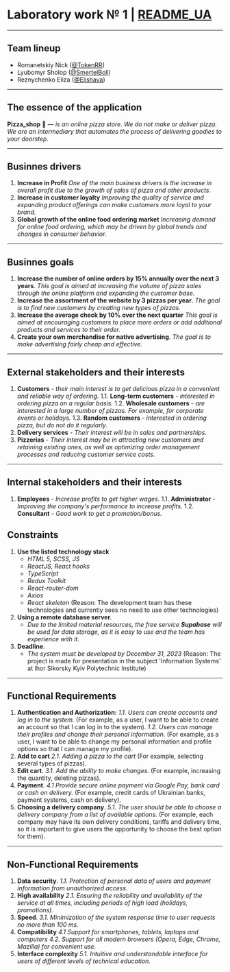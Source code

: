 # Laboratory work № 1   |   [README_UA]()
---
## Team lineup
- Romanetskiy Nick ([@TokenRR](https://github.com/TokenRR))
- Lyubomyr Sholop ([@SmertelBoll](https://github.com/SmertelBoll))
- Reznychenko Eliza ([@Elishava](https://github.com/Elishava))
---
## The essence of the application
__Pizza_shop__ 🍕 — _is an online pizza store. We do not make or deliver pizza. We are an intermediary that automates the process of delivering goodies to your doorstep._
___
## Businnes drivers
1. __Increase in Profit__
    _One of the main business drivers is the increase in overall profit due to the growth of sales of pizza and other products._
2. __Increase in customer loyalty__
    _Improving the quality of service and expanding product offerings can make customers more loyal to your brand._
3. __Global growth of the online food ordering market__
    _Increasing demand for online food ordering, which may be driven by global trends and changes in consumer behavior._
---
## Businnes goals
1. __Increase the number of online orders by 15% annually over the next 3 years__.
    _This goal is aimed at increasing the volume of pizza sales through the online platform and expanding the customer base._
2. __Increase the assortment of the website by 3 pizzas per year__.
    _The goal is to find new customers by creating new types of pizzas._
3. __Increase the average check by 10% over the next quarter__
    _This goal is aimed at encouraging customers to place more orders or add additional products and services to their order._
4. __Create your own merchandise for native advertising__.
    _The goal is to make advertising fairly cheap and effective._
---
## External stakeholders and their interests
1. __Customers__ - _their main interest is to get delicious pizza in a convenient and reliable way of ordering._
    1.1. __Long-term customers__ - _interested in ordering pizza on a regular basis._
    1.2. __Wholesale customers__ - _are interested in a large number of pizzas. For example, for corporate events or holidays._
    1.3. __Random customers__ - _interested in ordering pizza, but do not do it regularly._
2. __Delivery services__ - _Their interest will be in sales and partnerships._
3. __Pizzerias__ - _Their interest may be in attracting new customers and retaining existing ones, as well as optimizing order management processes and reducing customer service costs._
---
## Internal stakeholders and their interests
1. __Employees__ - _Increase profits to get higher wages._
    1.1. __Administrator__ - _Improving the company's performance to increase profits._
    1.2. __Consultant__ - _Good work to get a promotion/bonus._

## Constraints
1. __Use the listed technology stack__
    - _HTML 5, SCSS, JS_
    - _ReactJS, React hooks_
    - _TypeScript_
    - _Redux Toolkit_
    - _React-router-dom_
    - _Axios_
    - _React skeleton_
    (Reason: The development team has these technologies and currently sees no need to use other technologies)
2. __Using a remote database server__.
    - _Due to the limited material resources, the free service **Supabase** will be used for data storage, as it is easy to use and the team has experience with it._
3. __Deadline__.
    - _The system must be developed by December 31, 2023_
    (Reason: The project is made for presentation in the subject 'Information Systems' at Ihor Sikorsky Kyiv Polytechnic Institute)
---
## Functional Requirements
1. __Authentication and Authorization:__
    _1.1. Users can create accounts and log in to the system._
    (For example, as a user, I want to be able to create an account so that I can log in to the system).
    _1.2. Users can manage their profiles and change their personal information._
    (For example, as a user, I want to be able to change my personal information and profile options so that I can manage my profile).
2. __Add to cart__
    _2.1. Adding a pizza to the cart_
    (For example, selecting several types of pizzas).
3. __Edit cart__.
    _3.1. Add the ability to make changes._
    (For example, increasing the quantity, deleting pizzas).
4. __Payment__.
    _4.1 Provide secure online payment via Google Pay, bank card or cash on delivery._
    (For example, credit cards of Ukrainian banks, payment systems, cash on delivery).
5. __Choosing a delivery company__.
    _5.1. The user should be able to choose a delivery company from a list of available options._
    (For example, each company may have its own delivery conditions, tariffs and delivery time, so it is important to give users the opportunity to choose the best option for them).
---
## Non-Functional Requirements
1. __Data security__.
    _1.1. Protection of personal data of users and payment information from unauthorized access._
2. __High availability__ 
    _2.1. Ensuring the reliability and availability of the service at all times, including periods of high load (holidays, promotions)._
3. __Speed__.
    _3.1. Minimization of the system response time to user requests no more than 100 ms._
4. __Compatibility__
    _4.1 Support for smartphones, tablets, laptops and computers_
    _4.2. Support for all modern browsers (Opera, Edge, Chrome, Mazilla) for convenient use._
5. __Interface complexity__
    _5.1. Intuitive and understandable interface for users of different levels of technical education._
